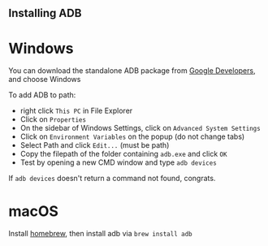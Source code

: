 ## Installing ADB

# Windows
You can download the standalone ADB package from [Google Developers](https://developer.android.com/studio/releases/platform-tools), and choose Windows

To add ADB to path:
- right click `This PC` in File Explorer
- Click on `Properties`
- On the sidebar of Windows Settings, click on `Advanced System Settings`
- Click on `Environment Variables` on the popup (do not change tabs)
- Select Path and click `Edit...` (must be path)
- Copy the filepath of the folder containing `adb.exe` and click `OK`
- Test by opening a new CMD window and type `adb devices`

If `adb devices` doesn't return a command not found, congrats.

# macOS
Install [homebrew](https://brew.sh/), then install adb via `brew install adb`